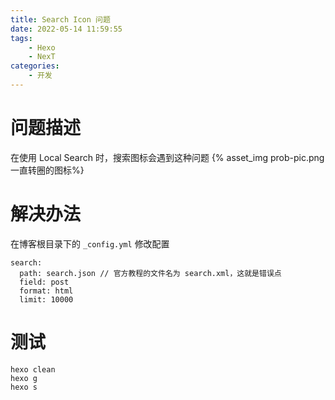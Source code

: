 ```yaml
---
title: Search Icon 问题
date: 2022-05-14 11:59:55
tags:
    - Hexo
    - NexT
categories:
    - 开发
---
```

# 问题描述
在使用 Local Search 时，搜索图标会遇到这种问题
{% asset_img prob-pic.png 一直转圈的图标%}
# 解决办法
在博客根目录下的 `_config.yml` 修改配置
```
search:
  path: search.json // 官方教程的文件名为 search.xml，这就是错误点
  field: post
  format: html
  limit: 10000
```
# 测试
```
hexo clean
hexo g
hexo s
```